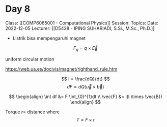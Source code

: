 # Day 8
Class: [[COMP6065001 - Computational Physics]]
Session: 
Topics: 
Date: 2022-12-05
Lecturer: [[D5438 - IPING SUHARIADI, S.Si., M.Sc., Ph.D.]]


- Listrik bisa mempengaruhi magnet

$$
F_{q} = q \times \vec{E}
$$

uniform circular motion

https://web.ua.es/docivis/magnet/righthand_rule.htm

$$
I = \frac{dQ}{dt}
$$
$$
dF = dQ(\vec{u} \times \vec{b})
$$

$$
\begin{align}
\int df &= F \int_{0}^{1}dt \\
\vec{F} &= l(I \times \vec{B})
\end{align}
$$

Torque $r =$ distance where 
$$
T = F \times r
$$